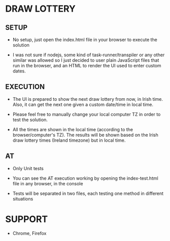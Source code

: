# DRAW LOTTERY

## SETUP

- No setup, just open the index.html file in your browser to execute the solution

- I was not sure if nodejs, some kind of task-runner/transpiler or any other similar was allowed so I just decided to user plain JavaScript files that run in the browser, and an HTML to render the UI used to enter custom dates.

## EXECUTION

- The UI is prepared to show the next draw lottery from now, in Irish time. Also, it can get the next one given a custom date/time in local time.

- Please feel free to manually change your local computer TZ in order to test the solution.

- All the times are shown in the local time (according to the browser/computer's TZ). The results will be shown based on the Irish draw lottery times (Ireland timezone) but in local time.

## AT

- Only Unit tests

- You can see the AT execution working by opening the index-test.html file in any browser, in the console

- Tests will be separated in two files, each testing one method in different situations

# SUPPORT

- Chrome, Firefox
